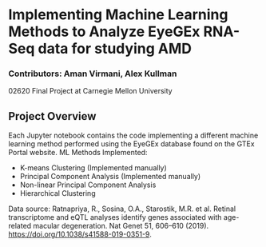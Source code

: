 # Implementing Machine Learning Methods to Analyze EyeGEx RNA-Seq data for studying AMD
### Contributors: Aman Virmani, Alex Kullman
02620 Final Project at Carnegie Mellon University

## Project Overview
Each Jupyter notebook contains the code implementing a different machine learning method performed using the EyeGEx database found on the GTEx Portal website.
ML Methods Implemented:
- K-means Clustering (Implemented manually)
- Principal Component Analysis (Implemented manually)
- Non-linear Principal Component Analysis
- Hierarchical Clustering

Data source: Ratnapriya, R., Sosina, O.A., Starostik, M.R. et al. Retinal transcriptome and eQTL analyses identify genes associated with age-related macular degeneration. Nat Genet 51, 606–610 (2019). https://doi.org/10.1038/s41588-019-0351-9.
